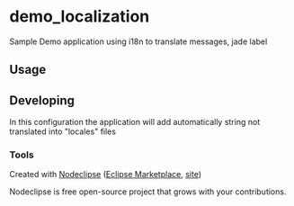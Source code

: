 

# demo_localization
Sample Demo application using i18n to translate messages, jade label


## Usage



## Developing
In this configuration the application will add automatically string not translated into "locales" files


### Tools

Created with [Nodeclipse](https://github.com/Nodeclipse/nodeclipse-1)
 ([Eclipse Marketplace](http://marketplace.eclipse.org/content/nodeclipse), [site](http://www.nodeclipse.org))   

Nodeclipse is free open-source project that grows with your contributions.
